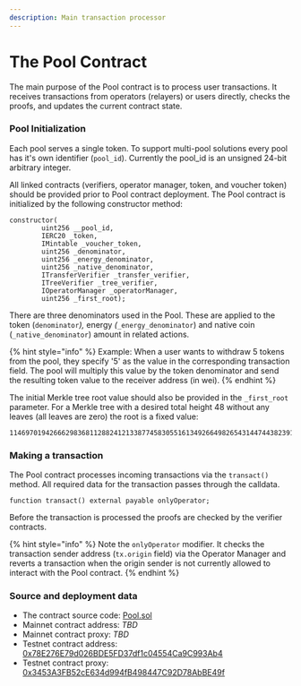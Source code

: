 ```yaml
---
description: Main transaction processor
---
```


# The Pool Contract

The main purpose of the Pool contract is to process user transactions. It receives transactions from operators (relayers) or users directly, checks the proofs, and updates the current contract state.

### Pool Initialization

Each pool serves a single token. To support multi-pool solutions every pool has it's own identifier (`pool_id`). Currently the pool\_id is an unsigned 24-bit arbitrary integer.

All linked contracts (verifiers, operator manager, token, and voucher token) should be provided prior to Pool contract deployment. The Pool contract is initialized by the following constructor method:

```solidity
constructor(
        uint256 __pool_id,
        IERC20 _token,
        IMintable _voucher_token,
        uint256 _denominator,
        uint256 _energy_denominator,
        uint256 _native_denominator, 
        ITransferVerifier _transfer_verifier,
        ITreeVerifier _tree_verifier,
        IOperatorManager _operatorManager,
        uint256 _first_root);
```

There are three denominators used in the Pool. These are applied to the token (`denominator`_),_ energy _(_`_energy_denominator`) and native coin (`_native_denominator`) amount in related actions.&#x20;

{% hint style="info" %}
Example: When a user wants to withdraw 5 tokens from the pool, they specify '5' as the value in the corresponding transaction field. The pool will multiply this value by the token denominator and send the resulting token value to the receiver address (in wei).
{% endhint %}

The initial Merkle tree root value should also be provided in the `_first_root` parameter. For a Merkle tree with a desired total height 48 without any leaves (all leaves are zero) the root is a fixed value:

```
11469701942666298368112882412133877458305516134926649826543144744382391691533
```

### Making a transaction

The Pool contract processes incoming transactions via the `transact()` method. All required data for the transaction passes through the calldata.

```solidity
function transact() external payable onlyOperator;
```

Before the transaction is processed the proofs are checked by the verifier contracts.

{% hint style="info" %}
Note the `onlyOperator` modifier. It checks the transaction sender address (`tx.origin` field) via the Operator Manager and reverts a transaction when the origin sender is not currently allowed to interact with the Pool contract.
{% endhint %}

### Source and deployment data

* The contract source code: [Pool.sol](https://github.com/zkBob/pool-evm-single-l1/blob/main/contracts/Pool.sol)
* Mainnet contract address: _TBD_
* Mainnet contract proxy: _TBD_
* Testnet contract address: [0x78E276E79d026BDE5FD37df1c04554Ca9C993Ab4](https://kovan.etherscan.io/address/0x78E276E79d026BDE5FD37df1c04554Ca9C993Ab4)
* Testnet contract proxy: [0x3453A3FB52cE634d994fB498447C92D78AbBE49f](https://kovan.etherscan.io/address/0x3453A3FB52cE634d994fB498447C92D78AbBE49f)



